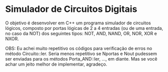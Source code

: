 # Simulador de Circuitos Digitais
O objetivo é desenvolver em C++ um programa simulador de circuitos lógicos, composto por portas lógicas de 2 a 4 entradas (ou de uma entrada, no caso da NOT) dos seguintes tipos: NOT, AND, NAND, OR, NOR, XOR e NXOR.


OBS: Eu achei muito repetitivo os códigos para verificação de erros no método Circuito::ler. Seria menos repetitivo se Nportas e Nout pudessem ser enviadas para os métodos Porta_AND::ler, ..., em diante. Mas se você achar um jeito melhor de implementar, agradeço.

